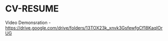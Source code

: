 # CV-RESUME
Video Demonsration - https://drive.google.com/drive/folders/13TOX23k_xnvk3GsfewfgCf18KaqIOrUG
